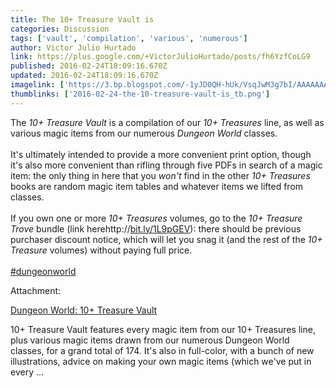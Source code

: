 ```yaml
---
title: The 10+ Treasure Vault is
categories: Discussion
tags: ['vault', 'compilation', 'various', 'numerous']
author: Victor Julio Hurtado
link: https://plus.google.com/+VictorJulioHurtado/posts/fh6YzfCoLG9
published: 2016-02-24T18:09:16.670Z
updated: 2016-02-24T18:09:16.670Z
imagelink: ['https://3.bp.blogspot.com/-1yJD0QH-hUk/VsqJwM3g7bI/AAAAAAAASts/Ulx5Lz4qTxY/s320/color_10plusTreasureVault.png']
thumblinks: ['2016-02-24-the-10-treasure-vault-is_tb.png']
---
```


The <i>10+ Treasure Vault</i> is a compilation of our <i>10+ Treasures</i> line, as well as various magic items from our numerous <i>Dungeon World</i> classes.<br /><br />It&#39;s ultimately intended to provide a more convenient print option, though it&#39;s also more convenient than rifling through five PDFs in search of a magic item: the only thing in here that you <i>won&#39;t</i> find in the other <i>10+ Treasures</i> books are random magic item tables and whatever items we lifted from classes.<br /><br />If you own one or more <i>10+ Treasures</i> volumes, go to the <i>10+ Treasure Trove</i> bundle (link herehttp://<a href="http://bit.ly/1L9pGEV" class="ot-anchor">bit.ly/1L9pGEV</a>): there should be previous purchaser discount notice, which will let you snag it (and the rest of the <i>10+ Treasure</i> volumes) without paying full price.<br /><br /> <a rel="nofollow" class="ot-hashtag" href="https://plus.google.com/s/%23dungeonworld/posts">#dungeonworld</a>  


Attachment:

<a href='http://daegames.blogspot.com/2016/02/dungeon-world-10-treasure-vault.html'>Dungeon World: 10+ Treasure Vault</a>


10+ Treasure Vault features every magic item from our 10+ Treasures line, plus various magic items drawn from our numerous Dungeon World classes, for a grand total of 174. It's also in full-color, with a bunch of new illustrations, advice on making your own magic items (which we've put in every ...